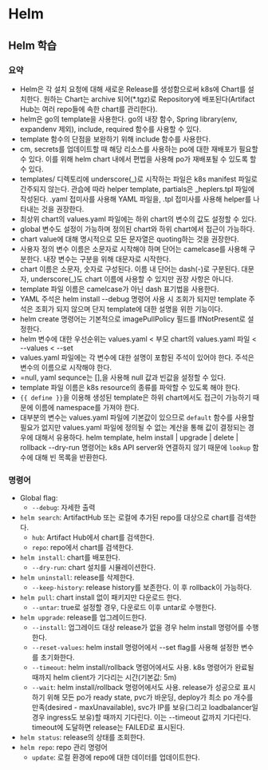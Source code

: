 # Helm
## Helm 학습

### 요약
- Helm은 각 설치 요청에 대해 새로운 Release를 생성함으로써 k8s에 Chart를 설치한다. 원하는 Chart는 archive 되어(*.tgz)로 Repository에 배포된다(Artifact Hub는 여러 repo들에 속한 chart를 관리한다).
- helm은 go의 template을 사용한다. go의 내장 함수, Spring library(env, expandenv 제외), include, required 함수를 사용할 수 있다.
- template 함수의 단점을 보완하기 위해 include 함수를 사용한다.
- cm, secrets를 업데이트할 때 해당 리소스를 사용하는 po에 대한 재배포가 필요할 수 있다. 이를 위해 helm chart 내에서 편법을 사용해 po가 재배포될 수 있도록 할 수 있다.
- templates/ 디렉토리에 underscore(_)로 시작하는 파일은 k8s manifest 파일로 간주되지 않는다. 관습에 따라 helper template, partials은 _heplers.tpl 파일에 작성된다. .yaml 접미사를 사용해 YAML 파일을, .tpl 접미사를 사용해 helper를 나타내는 것을 권장한다.
- 최상위 chart의 values.yaml 파일에는 하위 chart의 변수의 값도 설정할 수 있다.
- global 변수도 설정이 가능하며 정의된 chart와 하위 chart에서 접근이 가능하다.
- chart value에 대해 명시적으로 모든 문자열은 quoting하는 것을 권장한다.
- 사용자 정의 변수 이름은 소문자로 시작해야 하며 단어는 camelcase를 사용해 구분한다. 내장 변수는 구분을 위해 대문자로 시작한다.
- chart 이름은 소문자, 숫자로 구성된다. 이름 내 단어는 dash(-)로 구분된다. 대문자, underscore(_)도 chart 이름에 사용할 수 있지만 권장 사항은 아니다.
- template 파일 이름은 camelcase가 아닌 dash 표기법을 사용한다.
- YAML 주석은 helm install --debug 명령어 사용 시 조회가 되지만 template 주석은 조회가 되지 않으며 단지 template에 대한 설명을 위한 기능이다.
- helm create 명령어는 기본적으로 imagePullPolicy 필드를 IfNotPresent로 설정한다.
- helm 변수에 대한 우선순위는 values.yaml < 부모 chart의 values.yaml 파일 < --values < --set
- values.yaml 파일에는 각 변수에 대한 설명이 포함된 주석이 있어야 한다. 주석은 변수의 이름으로 시작해야 한다.
- <key>=null, yaml sequnce는 [],을 사용해 null 값과 빈값을 설정할 수 있다.
- template 파일 이름은 k8s resource의 종류를 파악할 수 있도록 해야 한다.
- `{{ define }}`을 이용해 생성된 template은 하위 chart에서도 접근이 가능하기 때문에 이름에 namespace를 가져야 한다.
- 대부분의 변수는 values.yaml 파일에 기본값이 있으므로 `default` 함수를 사용할 필요가 없지만 values.yaml 파일에 정의될 수 없는 계산을 통해 값이 결정되는 경우에 대해서 유용하다.
helm template, helm install | upgrade | delete | rollback --dry-run 명령어는 k8s API server와 연결하지 않기 때문에 `lookup` 함수에 대해 빈 목록을 반환한다.

### 명령어
- Global flag:
    - `--debug`: 자세한 출력
- `helm search`: ArtifactHub 또는 로컬에 추가된 repo를 대상으로 chart를 검색한다.
    - `hub`: Artifact Hub에서 chart를 검색한다.
    - `repo`: repo에서 chart를 검색한다.
- `helm install`: chart를 배포한다.
    - `--dry-run`: chart 설치를 시뮬레이션한다.
- `helm uninstall`: release를 삭제한다.
    - `--keep-history`: release history를 보존한다. 이 후 rollback이 가능하다.
- `helm pull`: chart install 없이 패키지만 다운로드 한다.
    - `--untar`: true로 설정할 경우, 다운로드 이후 untar로 수행한다.
- `helm upgrade`: release를 업그레이드한다.
    - `--install`: 업그레이드 대상 release가 없을 경우 helm install 명령어를 수행한다.
    - `--reset-values`: helm install 명령어에서 --set flag를 사용해 설정한 변수를 초기화한다.
    - `--timeout`: helm install/rollback 명령어에서도 사용. k8s 명령어가 완료될 때까지 helm client가 기다리는 시간(기본값: 5m)
    - `--wait`: helm install/rollback 명령어에서도 사용. release가 성공으로 표시하기 위해 모든 po가 ready state, pvc가 바운딩, deploy가 최소 po 개수를 만족(desired - maxUnavailable), svc가 IP를 보유(그리고 loadbalancer일 경우 ingress도 보유)할 때까지 기다린다. 이는 --timeout 값까지 기다린다. timeout에 도달하면 release는 FAILED로 표시된다.
- `helm status`: release의 상태를 조회한다.
- `helm repo`: repo 관리 명령어
    - `update`: 로컬 환경에 repo에 대한 데이터를 업데이트한다.